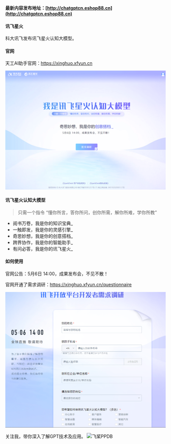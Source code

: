 **最新内容发布地址：[http://chatgptcn.eshop88.cn](http://chatgptcn.eshop88.cn)**

#### 讯飞星火
科大讯飞发布讯飞星火认知大模型。

#### 官网
天工AI助手官网：https://xinghuo.xfyun.cn

![讯飞星火](../img/xunfeixinghuo.png)

#### 讯飞星火认知大模型
> 只需一个指令  “懂你所言，答你所问，创你所需，解你所难，学你所教”

+ 阅书万卷，我是你的知识宝典_
+ 一触即发，我是你的灵感引擎_
+ 奇思妙想，我是你的创意搭档_
+ 跨界协作，我是你的智能助手_
+ 有问必答，我是你的讯飞星火_

#### 如何使用
官网公告：5月6日 14:00，成果发布会，不见不散！

官网开通了需求调研：https://xinghuo.xfyun.cn/questionnaire

![讯飞星火需求调研](../img/xinghuo.png)

关注我，带你深入了解GPT技术及应用。
![飞桨PPDB](https://ai-studio-static-online.cdn.bcebos.com/e939f12ab7034a069fb4581dec21bb233473ed75fdd543d683982921ddb69167)